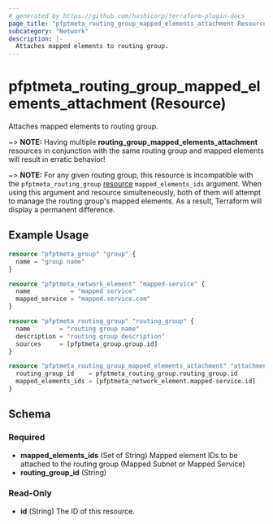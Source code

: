 ```yaml
---
# generated by https://github.com/hashicorp/terraform-plugin-docs
page_title: "pfptmeta_routing_group_mapped_elements_attachment Resource - terraform-provider-pfptmeta"
subcategory: "Network"
description: |-
  Attaches mapped elements to routing group.
---
```


# pfptmeta_routing_group_mapped_elements_attachment (Resource)

Attaches mapped elements to routing group.

~> **NOTE:** Having multiple **routing_group_mapped_elements_attachment** resources in conjunction with the same routing group and mapped elements will result in erratic behavior!

~> **NOTE:** For any given routing group, this resource is incompatible with the `pfptmeta_routing_group`
[resource](https://registry.terraform.io/providers/nsofnetworks/pfptmeta/latest/docs/resources/routing_group) `mapped_elements_ids` argument.
When using this argument and resource simulteneously, both of them will attempt to manage the routing group's mapped elements. As a result, Terraform will display a permanent difference.

## Example Usage

```terraform
resource "pfptmeta_group" "group" {
  name = "group name"
}

resource "pfptmeta_network_element" "mapped-service" {
  name           = "mapped service"
  mapped_service = "mapped.service.com"
}

resource "pfptmeta_routing_group" "routing_group" {
  name        = "routing group name"
  description = "routing group description"
  sources     = [pfptmeta_group.group.id]
}

resource "pfptmeta_routing_group_mapped_elements_attachment" "attachment" {
  routing_group_id    = pfptmeta_routing_group.routing_group.id
  mapped_elements_ids = [pfptmeta_network_element.mapped-service.id]
}
```

<!-- schema generated by tfplugindocs -->
## Schema

### Required

- **mapped_elements_ids** (Set of String) Mapped element IDs to be attached to the routing group (Mapped Subnet or Mapped Service)
- **routing_group_id** (String)

### Read-Only

- **id** (String) The ID of this resource.
